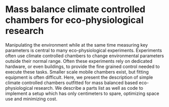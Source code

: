 # Mass balance climate controlled chambers for eco-physiological research

Manipulating the environment while at the same time measuring key parameters is central to many eco-physiological experiments. Experiments often use climate controlled chambers to change environmental parameters outside their normal range. Often these experiments rely on dedicated hardware, or even buildings, to provide the fine grained control needed to execute these tasks. Smaller scale mobile chambers exist, but fitting equipment is often difficult. Here, we present the description of simple climate controlled chambers outfitted for mass balanced based eco-physiological research. We describe a parts list as well as code to implement a setup which has only centimeters to spare, optimizing space use and minimizing cost.